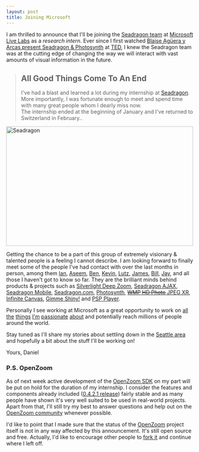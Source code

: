 ```yaml
---
layout: post
title: Joining Microsoft
---
```

I am thrilled to announce that I'll be joining the <a href="http://seadragon.com">Seadragon team</a> at <a href="http://livelabs.com">Microsoft Live Labs</a> as a <em>research intern</em>. Ever since I first watched <a href="http://www.ted.com/index.php/talks/blaise_aguera_y_arcas_demos_photosynth.html">Blaise Agüera y Arcas present Seadragon &amp; Photosynth</a> at <a href="http://ted.com">TED</a>, I knew the Seadragon team was at the cutting edge of changing the way we will interact with vast amounts of visual information in the future.

<blockquote class="flash">
<h2>All Good Things Come To An End</h2>
I've had a blast and learned a lot during my internship at <a href="http://seadragon.com/">Seadragon</a>. More importantly, I was fortunate enough to meet and spend time with many great people whom I dearly miss now.<br/>The internship ended at the beginning of January and I've returned to Switzerland in February.</a>.
</blockquote>

<a href="http://seadragon.com" title="Seadragon"><img src="http://farm3.static.flickr.com/2617/3898566366_c287c95d04_o.png" width="500" height="320" alt="Seadragon" /></a>

Getting the chance to be a part of this group of extremely visionary &amp; talented people is a feeling I cannot describe. I am looking forward to finally meet some of the people I've had contact with over the last months in person, among them <a href="http://twitter.com/iangilman">Ian</a>, <a href="http://twitter.com/aseemk">Aseem</a>, <a href="http://twitter.com/benvanik">Ben</a>, <a href="http://twitter.com/mr_yuk">Kevin</a>, <a href="http://blogs.msdn.com/lutzg">Lutz</a>, <a href="http://twitter.com/modeless">James</a>, <a href="http://twitter.com/billcrow">Bill</a>, <a href="http://twitter.com/jaysenior">Jay</a>, and all those I haven't got to know so far.
They are the brilliant minds behind products &amp; projects such as <a href="http://seadragon.com/developer/silverlight">Silverlight Deep Zoom</a>, <a href="http://seadragon.com/developer/ajax">Seadragon AJAX</a>, <a href="http://itunes.apple.com/us/app/seadragon-mobile/id299655981?mt=8">Seadragon Mobile</a>, <a href="http://seadragon.com">Seadragon.com</a>, <a href="http://photosynth.net">Photosynth</a>, <a href="http://en.wikipedia.org/wiki/JPEG_XR"><strike>WMP</strike> <strike>HD Photo</strike> JPEG XR</a>, <a href="http://infinitecanvas.appjet.net/">Infinite Canvas</a>, <a href="http://gimmeshiny.com/">Gimme Shiny!</a> and <a href="http://code.google.com/p/pspplayer/">PSP Player</a>.

Personally I see working at Microsoft as a great opportunity to work on <a href="http://gasi.ch/blog/zoomable-user-interfaces">all</a> <a href="http://gasi.ch/blog/tandem">the</a> <a href="http://openzoom.org">things</a> <a href="http://gasi.ch/blog/openzoom-description-format">I'm</a> <a href="http://tandem.gasi.ch/">passionate</a> <a href="http://gasi.ch/blog/gigapan-mobile">about</a> and potentially reach millions of people around the world.

Stay tuned as I'll share my stories about settling down in the <a href="http://maps.google.com/maps?f=q&source=s_q&hl=en&geocode=&q=seattle+area&sll=47.64839,-122.122822&sspn=0.104427,0.2635&ie=UTF8&z=11&iwloc=A">Seattle area</a> and hopefully a bit about the stuff I'll be working on!

Yours,
Daniel

<h3>P.S. OpenZoom</h3>
<p class="footnote">As of next week active development of the <a href="http://gasi.ch/blog/openzoom-sdk">OpenZoom SDK</a> on my part will be put on hold for the duration of my internship. I consider the features and components already included (<a href="http://openzoom.org/sdk/download/latest/zip">0.4.2.1 release</a>) fairly stable and as many people have shown it's very well suited to be used in real-world projects. Apart from that, I'll still try my best to answer questions and help out on the <a href="http://openzoom.org/go/community">OpenZoom community</a> whenever possible.</p>

<p class="footnote">I'd like to point that I made sure that the status of the <a href="http://openzoom.org">OpenZoom</a> project itself is not in any way affected by this announcement. It's still open source and free. Actually, I'd like to encourage other people to <a href="http://github.com/openzoom/sdk">fork it</a> and continue where I left off.</p>